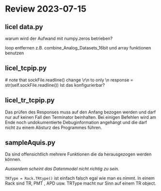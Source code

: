 # Review 2023-07-15

## licel data.py

warum wird der Aufwand mit numpy.zeros  betrieben?


loop entfernen z.B. combine_Analog_Datasets_16bit und array funktionen benutzen

## licel_tcpip.py

\# note that sockFile.readline() change \r\n to only \n 
            response = str(self.sockFile.readline()) 
Ist das konfigurierbar? 

## licel_tr_tcpip.py

Das prüfen des Responses muss auf den Anfang bezogen werden und darf nur auf keinen Fall den Terminator beinhalten. Bei einigen Befehlen wird am Ende noch undokumentierte Debuginformation angehängt und die darf nicht zu einem Absturz des Programmes führen.

## sampleAquis.py

Da sind offensichtlich mehrere Funktionen die da herausgezogen werden können.


*Ausserdem scheint das Datenmodel nicht richtig zu sein.*

`TRType = Rack.TRtype()` ist einfach falsch egal wie man es nimmt. In einem Rack sind TR, PMT , APD usw. TRType macht nur Sinn auf einem TR object.

